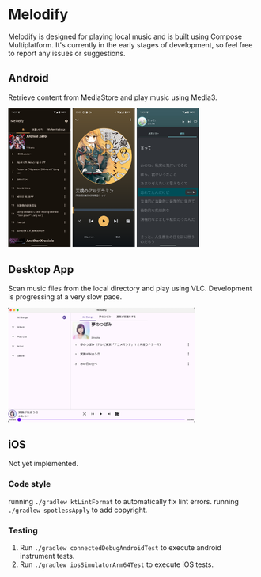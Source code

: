 # Melodify
Melodify is designed for playing local music and is built using Compose Multiplatform.
It's currently in the early stages of development, so feel free to report any issues or suggestions.

## Android
Retrieve content from MediaStore and play music using Media3.

<p float="left">
  <img src="screenshot/home.png" width="25%" />
  <img src="screenshot/player.png" width="25%" />
  <img src="screenshot/lyrics.png" width="25%" />
</p>

## Desktop App
Scan music files from the local directory and play using VLC.
Development is progressing at a very slow pace.

<img src="screenshot/desktop.png" width="75%" />

## iOS
Not yet implemented.


### Code style
running `./gradlew ktLintFormat` to automatically fix lint errors.
running `./gradlew spotlessApply` to add copyright.

### Testing

1. Run `./gradlew connectedDebugAndroidTest` to execute android instrument tests.
2. Run `./gradlew iosSimulatorArm64Test` to execute iOS tests.
